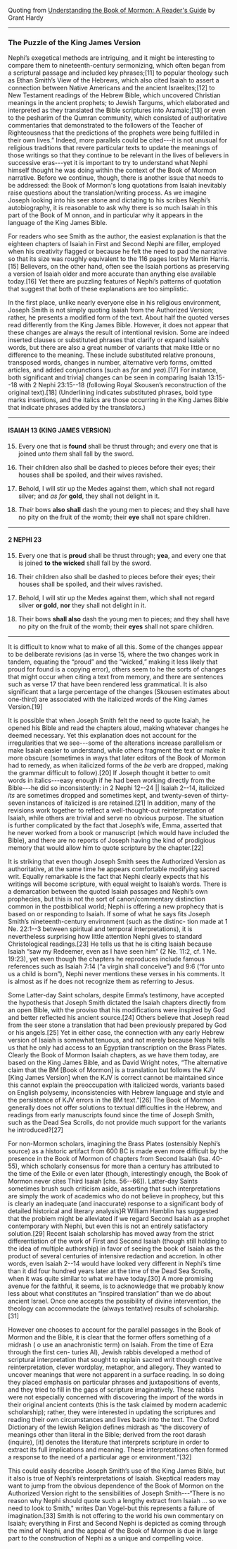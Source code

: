 
Quoting from [Understanding the Book of Mormon: A Reader's Guide](https://books.google.com/books?id=aXw7DwAAQBAJ&pg=PA69&lpg=PA69&dq=Grant+Hardy+%22simply+the+work+of+academics+who+do+not+believe+in+prophecy%22&source=bl&ots=RxqfVdU4bs&sig=yfeviy2oXA2jrr1cIMGBRnrA5-k&hl=en&sa=X&ved=0ahUKEwi3wJ6Z-LrbAhVQXq0KHTnuBf8Q6AEIKTAA#v=onepage&q=Grant%20Hardy%20%22simply%20the%20work%20of%20academics%20who%20do%20not%20believe%20in%20prophecy%22&f=false) by Grant Hardy

---

### The Puzzle of the King James Version

Nephi’s exegetical methods are intriguing, and it might be interesting to compare them to nineteenth-century sermonizing, which often began from a scriptural passage and included key phrases;[11] to popular theology such as Ethan Smith’s View of the Hebrews, which also cited Isaiah to assert a connection between Native Americans and the ancient Israelites;[12] to New Testament readings of the Hebrew Bible, which uncovered Christian meanings in the ancient prophets; to Jewish Targums, which elaborated and interpreted as they translated the Bible scriptures into Aramaic;[13] or even to the pesharim of the Qumran community, which consisted of authoritative commentaries that demonstrated to the followers of the Teacher of Righteousness that the predictions of the prophets were being fulfilled in their own lives.” Indeed, more parallels could be cited---it is not unusual for religious traditions that revere particular texts to update the meanings of those writings so that they continue to be relevant in the lives of believers in successive eras---yet it is important to try to understand what Nephi himself thought he was doing within the context of the Book of Mormon narrative. Before we continue, though, there is another issue that needs to be addressed: the Book of Mormon's long quotations from Isaiah inevitably raise questions about the translation/writing process. As we imagine Joseph looking into his seer stone and dictating to his scribes Nephi’s autobiography, it is reasonable to ask why there is so much Isaiah in this part of the Book of M onnon, and in particular why it appears in the language of the King James Bible.

For readers who see Smith as the author, the easiest explanation is that the eighteen chapters of Isaiah in First and Second Nephi are filler, employed when his creativity flagged or because he felt the need to pad the narrative so that its size was roughly equivalent to the 116 pages lost by Martin Harris.[15] Believers, on the other hand, often see the Isaiah portions as preserving a version of Isaiah older and more
accurate than anything else available today.[16] Yet there are puzzling features of Nephi’s patterns of quotation that suggest that both of these explanations are too simplistic.

In the first place, unlike nearly everyone else in his religious environment, Joseph Smith is not simply quoting Isaiah from the Authorized Version; rather, he presents a modified form of the text. About half the quoted verses read differently from the King James Bible. However, it does not appear that these changes are always the result of intentional revision. Some are indeed inserted clauses or substituted phrases that clarify or expand Isaiah’s words, but there are also a great number of variants that make little or no difference to the meaning. These include substituted relative pronouns, transposed words, changes in number, alternative verb forms, omitted articles, and added conjunctions (such as _for_ and _yea_).[17] For instance, both significant and trivia] changes can be seen in comparing Isaiah 13:15--18 with 2 Nephi 23:15--18 (following Royal Skousen’s reconstruction of the original text).[18]  (Underlining indicates substituted phrases, bold type marks insertions, and the italics are those occurring in the King James Bible that indicate phrases added by the translators.)

---

#### ISAIAH 13 (KING JAMES VERSION)

15. Every one that is __found__ shall be thrust through; and every one that is joined _unto them_ shall fall by the sword.

16. Their children also shall be dashed to pieces before their eyes; their houses shall be spoiled, and their wives ravished.

17. Behold, I will stir up the Medes against them, which shall not regard silver; and _as for_ __gold__, they shall not delight in it.

18. _Their_ bows __also shall__ dash the young men to pieces; and they shall have no pity on the fruit of the womb; their __eye__ shall not spare children.

---

#### 2 NEPHI 23

15. Every one that is __proud__ shall be thrust through; **yea**, and every one that is joined __to__ __the wicked__ shall fall by the sword.

16. Their children also shall be dashed to pieces before their eyes; their houses shall be spoiled, and their wives ravished.

17. Behold, I will stir up the Medes against them, which shall not regard silver __or gold__, **nor** they shall not delight in it.

18. Their bows __shall also__ dash the young men to pieces; and they shall have no pity on the fruit of
the womb; their __eyes__ shall not spare children.

---

It is difficult to know what to make of all this. Some of the changes appear to be deliberate revisions (as in verse 15, where the two changes work in tandem, equating the “proud” and the “wicked,” making it less likely that proud for found is a copying error), others seem to he the sorts of changes that might occur when citing a text from memory, and there are sentences such as verse 17 that have been rendered less grammatical. It is also significant that a large percentage of the changes (Skousen estimates about one-third) are associated with the italicized words of the King James Version.[19]

It is possible that when Joseph Smith felt the need to quote Isaiah, he opened his Bible and read the chapters aloud, making whatever changes he deemed necessary. Yet this explanation does not account for the irregularities that we see---some of the alterations increase parallelism or make Isaiah easier to understand, while others fragment the text or make it more obscure (sometimes in ways that later editors of the Book of Mormon had to remedy, as when italicized forms of the _be_ verb are dropped, making the grammar difficult to follow).[20] If Joseph thought it better to omit words in italics---easy enough if he had been working directly from the Bible---he did so inconsistently: in 2 Nephi 12--24 || Isaiah 2--14, italicized _its_ are sometimes dropped and sometimes kept, and twenty-seven of thirty-seven instances of italicized is are retained.[21] In addition, many of the revisions work together to reflect a well-thought-out reinterpretation of Isaiah, while others are trivial and serve no obvious purpose. The situation is further complicated by the fact that Joseph’s wife, Emma, asserted that he never worked from a book or manuscript (which would have included the Bible), and there are no reports of Joseph having the kind of prodigious memory that would allow him to quote scripture by the chapter.[22]

It is striking that even though Joseph Smith sees the Authorized Version as authoritative, at the same time he appears comfortable modifying sacred writ.  Equally remarkable is the fact that Nephi clearly expects that his writings will become scripture, with equal weight to Isaiah’s words. There is a demarcation between the quoted Isaiah passages and Nephi’s own prophecies, but this is not the sort of canon/commentary distinction common in the postbiblical world; Nephi is offering a new prophecy that is based on or responding to Isaiah. If some of what he says fits Joseph Smith’s nineteenth-century environment (such as the distinc- tion made at 1 Ne. 22:1--3 between spiritual and temporal interpretations), it is nevertheless surprising how little attention Nephi gives to standard Christological readings.[23] He tells us that he is citing Isaiah because Isaiah “saw my Redeemer, even as I have seen him” (2 Ne. 11:2, cf. 1 Ne. 19:23), yet even though the chapters he reproduces include famous references such as Isaiah 7:14 (“a virgin shall conceive”) and 9:6 (“for unto us a child is born”), Nephi never mentions these verses in his comments. It is almost as if he does not recognize them as referring to Jesus.

Some Latter-day Saint scholars, despite Emma’s testimony, have accepted the hypothesis that Joseph Smith dictated the Isaiah chapters directly from an open Bible, with the proviso that his modifications were inspired by God and better reflected his ancient source.[24] Others believe that Joseph read from the seer stone a translation that had been previously prepared by God or his angels.[25] Yet in either case, the connection with any early Hebrew version of Isaiah is somewhat tenuous, and not merely because Nephi tells us that he only had access to an Egyptian transcription on the Brass Plates. Clearly the Book of Mormon Isaiah chapters, as we have them today, are based on the King James Bible, and as David Wright notes, “The alternative claim that the BM [Book of Mormon] is a translation but follows the KJV [King James Version] when the KJV is correct cannot be maintained since this cannot explain the preoccupation with italicized words, variants based on English polysemy, inconsistencies with Hebrew language and style and the persistence of KJV errors in the BM text.”[26] The Book of Mormon generally does not offer solutions to textual difficulties in the Hebrew, and readings from early manuscripts found since the time of Joseph Smith, such as the Dead Sea Scrolls, do not provide much support for the variants he introduced?[27]

For non-Mormon scholars, imagining the Brass Plates (ostensibly Nephi’s source) as a historic artifact from 600 BC is made even more difficult by the presence in the Book of Mormon of chapters from Second Isaiah (Isa. 40-55), which scholarly consensus for more than a century has attributed to the time of the Exile or even later (though, interestingly enough, the Book of Mormon never cites Third Isaiah [chs. 56--66]). Latter-day Saints sometimes brush such criticism aside, asserting that such interpretations are simply the work of academics who do not believe in prophecy, but this is clearly an inadequate (and inaccurate) response to a significant body of detailed historical and literary analysis}R William Hamblin has suggested that the problem might be alleviated if we regard Second Isaiah as a prophet contemporary with Nephi, but even this is not an entirely satisfactory solution.[29] Recent Isaiah scholarship has moved away from the strict differentiation of the work of First and Second Isaiah (though still holding to the idea of multiple authorship) in favor of seeing the book of Isaiah as the product of several centuries of intensive redaction
and accretion. In other words, even Isaiah 2--14 would have looked very different in Nephi’s time than it did four hundred years later at the time of the Dead Sea Scrolls, when it was quite similar to what we have today.[30] A more promising avenue for the faithful, it seems, is to acknowledge that we probably know less about what constitutes an “inspired translation” than we do about ancient Israel. Once one accepts the possibility of divine intervention, the theology can accommodate the (always tentative) results of scholarship.[31]

However one chooses to account for the parallel passages in the Book of Mormon and the Bible, it is clear that the former offers something of a midrash ( o use an anachronistic term) on Isaiah. From the time of Ezra through the first cen- turies Al), Jewish rabbis developed a method of scriptural interpretation that sought to explain sacred writ though creative reinterpretation, clever wordplay, metaphor, and allegory. They wanted to uncover meanings that were not apparent in a surface reading. In so doing they placed emphasis on particular phrases and juxtapositions of events, and they tried to fill in the gaps of scripture imaginatively. These rabbis were not especially concerned with discovering the import of the words in their original ancient contexts (this is the task claimed by modern academic scholarship); rather, they were interested in updating the scriptures and reading their own circumstances and lives back into the text. The Oxford Dictionary of the lewish Religion defines midrash as “the discovery of meanings other than literal in the Bible; derived from the root darash (inquire), [it] denotes the literature that interprets scripture in order to extract its full implications and meaning. These interpretations often formed a response to the need of a particular age or environment.”[32]

This could easily describe Joseph Smith’s use of the King James Bible, but it also is true of Nephi’s reinterpretations of Isaiah. Skeptical readers may want to jump from the obvious dependence of the Book of Mormon on the Authorized Version right to the sensibilities of Joseph Smith---“There is no reason why Nephi should quote such a lengthy extract from Isaiah ... so we need to look to Smith," writes Dan Vogel-but this represents a failure of imagination.[33] Smith is not offering to the world his own commentary on Isaiah; everything in First and Second Nephi is depicted as coming through the mind of Nephi, and the appeal of the Book of Mormon is due in large part to the construction of Nephi as a unique and compelling voice.
